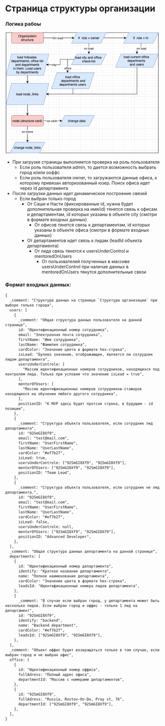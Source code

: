 # Страница структуры организации

### Логика рабоы

![img.png](img.png)

- При загрузке страницы выполняется проверка на роль пользователя
  - Если роль пользователя admin, то дается возможность выбрать город и/или ооффс
  - Если роль пользователя owner, то загружаются данные офиса, к которому привязан авторизованный юзер. Поиск офиса идет через id департамента
- После загрузки данных идет динамическое построение связей
  - Если выбран только город
    - От Саши и Насти (фиксированные id, нужна будет дополнительная проверка на имя/id) тянется связь к офисам и департаментам, id которых указаны в объекте city (смотри в формате входных данных)
      - От офисов тянется связь к департаментам, id которых указаны в объекте офиса (смотри в формате входных данных)
    - От департаментов идет связь к лидам (leadId объекта департамента)
      - От лида связь тянется к usersUnderControl и mentoredOnUsers
        - От пользователей полученных в массиве usersUnderControl при наличае данных в mentoredOnUsers тянутся дополнительные связи

### Формат входных данных:

```json5
{
  _comment: "Структура данных на странице `Структура организации` при выборе только города",
  users: [
    {
      _comment: "Общая структура данных пользователя на данной странице",
      id: "Идентификационный номер сотрудника",
      email: "Электронная почта сотрудника",
      firstName: "Имя сотрудникa",
      lastName: "Фамилия сотрудника",
      cardColor: "Значение цвета в формате hex-строка",
      isLead: "Булево значение, отображающее, является ли сотрудник лидом департамента",
      usersUnderControle: [
        "Массив идентификационных номеров сотрудников, находящихся под контролем лида. Только при условии что значение isLead = true",
      ],
      mentorOfUsers: [
        "Массив идентификационных номеров сотрудников-стажеров находящихся на обучении любого другого сотрудника",
      ],
      positionID: "К MVP здесь будет протсая строка, в будущем - id позиции",
    },
    {
      _comment: "Структура объекта пользователя, если сотрудник лид департамента",
      id: "92SmGI8Xf9",
      email: "test@mail.com",
      firstName: "UserFirstName",
      lastName: "UserLastName",
      cardColor: "#ef7b27",
      isLead: true,
      usersUnderControle: ["92SmGI8Xf9", "92SmGI8Xf9"],
      mentorOfUsers: ["92SmGI8Xf9", "92SmGI8Xf9"],
      positionID: "Team Lead",
    },
    {
      _comment: "Структура объекта пользователя, если сотрудник не лид департамента.",
      id: "92SmGI8Xf9",
      email: "test@mail.com",
      firstName: "UserFirstName",
      lastName: "UserLastName",
      cardColor: "#ef7b27",
      isLead: false,
      usersUnderControle: null,
      mentorOfUsers: ["92SmGI8Xf9", "92SmGI8Xf9"],
      positionID: "Advanced Developer",
    },
  ],
  _comment: "Общая структура данных депортамента на данной странице",
  departments: [
    {
      id: "Идентификационный номер департамента",
      identify: "Краткое название департамента",
      name: "Полное наименование департамента",
      cardColor: "Значение цвета в формате hex-строка",
      leadsId: "Идентификационные номера лидов департамента",
    },
    {
      _comment: "В случае если выбран город, у департамента может быть несколько лидов. Если выбран город и оффис - только 1 лид на департамент",
      id: "92SmGI8Xf9",
      identify: "backend",
      name: "Backend department",
      cardColor: "#ef7b27",
      leadsId: ["92SmGI8Xf9", "92SmGI8Xf9"],
    },
  ],
  _comment: "Объект оффис будет возвращаться только в том случае, если выбран город и не выбран офис",
  office: [
    {
      id: "Идентификационный номер оффиса",
      fullAdress: "Полный адрес офиса",
      departmentId: "Массив с номерами департаментов",
    },
    {
      id: "92SmGI8Xf9",
      fullAdress: "Russia, Rostov-On-Do, Pray st, 76",
      departmentId: ["92SmGI8Xf9", "92SmGI8Xf9"],
    },
  ],
}
```
